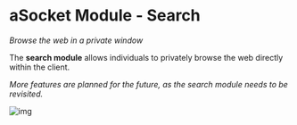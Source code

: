 
# aSocket Module - Search
*Browse the web in a private window*

The **search module** allows individuals to privately browse the web directly within the client. 

*More features are planned for the future, as the search module needs to be revisited.*

![img](https://i.asocket.net/Numb-Adolescent-Swan-1639025643.png)
